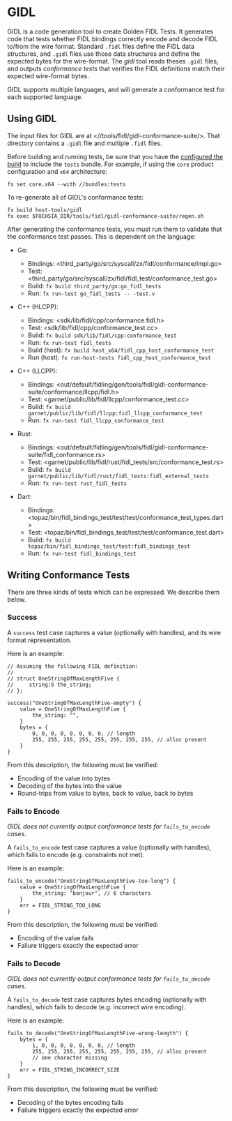 # GIDL

GIDL is a code generation tool to create Golden FIDL Tests. It generates code
that tests whether FIDL bindings correctly encode and decode FIDL to/from the
wire format. Standard `.fidl` files define the FIDL data structures, and `.gidl`
files use those data structures and define the expected bytes for the
wire-format. The _gidl_ tool reads theses `.gidl` files, and outputs
_conformance tests_ that verifies the FIDL definitions match their expected
wire-format bytes.

GIDL supports multiple languages, and will generate a conformance test for each
supported language.

## Using GIDL

The input files for GIDL are at <//tools/fidl/gidl-conformance-suite/>. That
directory contains a `.gidl` file and multiple `.fidl` files.

Before building and running tests, be sure that you have the [configured the
build][fx set] to include the `tests` bundle. For example, if using the `core`
product configuration and `x64` architecture:

    fx set core.x64 --with //bundles:tests

To re-generate all of GIDL's conformance tests:

    fx build host-tools/gidl
    fx exec $FUCHSIA_DIR/tools/fidl/gidl-conformance-suite/regen.sh

After generating the conformance tests, you must run them to validate that the
conformance test passes. This is dependent on the language:

* Go:
    * Bindings: <third_party/go/src/syscall/zx/fidl/conformance/impl.go>
    * Test: <third_party/go/src/syscall/zx/fidl/fidl_test/conformance_test.go>
    * Build: `fx build third_party/go:go_fidl_tests`
    * Run: `fx run-test go_fidl_tests -- -test.v`

* C++ (HLCPP):
    * Bindings: <sdk/lib/fidl/cpp/conformance.fidl.h>
    * Test: <sdk/lib/fidl/cpp/conformance_test.cc>
    * Build: `fx build sdk/lib/fidl/cpp:conformance_test`
    * Run: `fx run-test fidl_tests`
    * Build (host): `fx build host_x64/fidl_cpp_host_conformance_test`
    * Run (host): `fx run-host-tests fidl_cpp_host_conformance_test`

* C++ (LLCPP):
    * Bindings: <out/default/fidling/gen/tools/fidl/gidl-conformance-suite/conformance/llcpp/fidl.h>
    * Test: <garnet/public/lib/fidl/llcpp/conformance_test.cc>
    * Build: `fx build garnet/public/lib/fidl/llcpp:fidl_llcpp_conformance_test`
    * Run: `fx run-test fidl_llcpp_conformance_test`

* Rust:
    * Bindings: <out/default/fidling/gen/tools/fidl/gidl-conformance-suite/fidl_conformance.rs>
    * Test: <garnet/public/lib/fidl/rust/fidl_tests/src/conformance_test.rs>
    * Build: `fx build garnet/public/lib/fidl/rust/fidl_tests:fidl_external_tests`
    * Run: `fx run-test rust_fidl_tests`

* Dart:
    * Bindings: <topaz/bin/fidl_bindings_test/test/test/conformance_test_types.dart>
    * Test: <topaz/bin/fidl_bindings_test/test/test/conformance_test.dart>
    * Build: `fx build topaz/bin/fidl_bindings_test/test:fidl_bindings_test`
    * Run: `fx run-test fidl_bindings_test`

## Writing Conformance Tests

There are three kinds of tests which can be expressed. We describe them below.

### Success

A `success` test case captures a value (optionally with handles), and its wire
format representation.

Here is an example:

    // Assuming the following FIDL definition:
    //
    // struct OneStringOfMaxLengthFive {
    //     string:5 the_string;
    // };

    success("OneStringOfMaxLengthFive-empty") {
        value = OneStringOfMaxLengthFive {
            the_string: "",
        }
        bytes = {
            0, 0, 0, 0, 0, 0, 0, 0, // length
            255, 255, 255, 255, 255, 255, 255, 255, // alloc present
        }
    }

From this description, the following must be verified:

* Encoding of the value into bytes
* Decoding of the bytes into the value
* Round-trips from value to bytes, back to value, back to bytes

### Fails to Encode

_GIDL does not currently output conformance tests for `fails_to_encode` cases_.

A `fails_to_encode` test case captures a value (optionally with handles), which
fails to encode (e.g. constraints not met).

Here is an example:

    fails_to_encode("OneStringOfMaxLengthFive-too-long") {
        value = OneStringOfMaxLengthFive {
            the_string: "bonjour", // 6 characters
        }
        err = FIDL_STRING_TOO_LONG
    }

From this description, the following must be verified:

* Encoding of the value fails
* Failure triggers exactly the expected error

### Fails to Decode

_GIDL does not currently output conformance tests for `fails_to_decode` cases_.

A `fails_to_decode` test case captures bytes encoding (optionally with handles),
which fails to decode (e.g. incorrect wire encoding).

Here is an example:

    fails_to_decode("OneStringOfMaxLengthFive-wrong-length") {
        bytes = {
            1, 0, 0, 0, 0, 0, 0, 0, // length
            255, 255, 255, 255, 255, 255, 255, 255, // alloc present
            // one character missing
        }
        err = FIDL_STRING_INCORRECT_SIZE
    }

From this description, the following must be verified:

* Decoding of the bytes encoding fails
* Failure triggers exactly the expected error

[fx set]: https://fuchsia.dev/fuchsia-src/development/workflows/fx#configure-a-build

